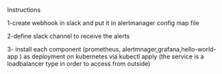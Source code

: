  Instructions
 
 1-create webhook in slack and put it in alertmanager config map file
 
 2-define slack channel to receive the alerts
 
 3- install each component (prometheus, alertmnager,grafana,hello-world-app ) as deployment on kubernetes via kubectl apply (the service is a loadbalancer type in order to access from outside)
 
